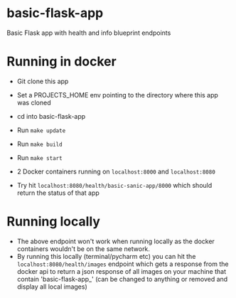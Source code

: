 # basic-flask-app
Basic Flask app with health and info blueprint endpoints

# Running in docker
- Git clone this app

- Set a PROJECTS_HOME env pointing to the directory where this app was cloned

- cd into basic-flask-app

- Run `make update`

- Run `make build`

- Run `make start`

- 2 Docker containers running on `localhost:8000` and `localhost:8080`

- Try hit `localhost:8080/health/basic-sanic-app/8000` which should return the status of that app

# Running locally
- The above endpoint won't work when running locally as the docker containers wouldn't be on the same network.
- By running this locally (terminal/pycharm etc) you can hit the `localhost:8080/health/images` endpoint which gets a response from the docker api to return a json response of all images on your machine that contain 'basic-flask-app_' (can be changed to anything or removed and display all local images)

